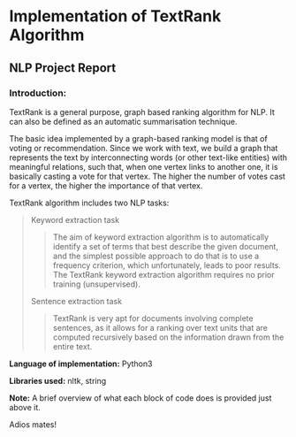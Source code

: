# Implementation of TextRank Algorithm

## NLP Project Report

### Introduction:

TextRank is a general purpose, graph based ranking algorithm for NLP. It can also be defined as an automatic summarisation technique.

The basic idea implemented by a graph-based ranking model is that of voting or recommendation. Since we work with text, we build a graph that represents the text by interconnecting words (or other text-like entities) with meaningful relations, such that, when one vertex links to another one, it is basically casting a vote for that vertex. The higher the number of votes cast for a vertex, the higher the importance of that vertex.

TextRank algorithm includes two NLP tasks:

   > Keyword extraction task
   > 
   > > The aim of keyword extraction algorithm is to automatically identify a set of terms that best describe the given document, and the simplest possible approach to do that is to use a frequency criterion, which unfortunately, leads to poor results. The TextRank keyword extraction algorithm requires no prior training (unsupervised).
   > 
   > Sentence extraction task
   > 
   > > TextRank is very apt for documents involving complete sentences, as it allows for a ranking over text units that are computed recursively based on the information drawn from the entire text.

**Language of implementation:** Python3

**Libraries used:** nltk, string

**Note:** A brief overview of what each block of code does is provided just above it.

Adios mates!
